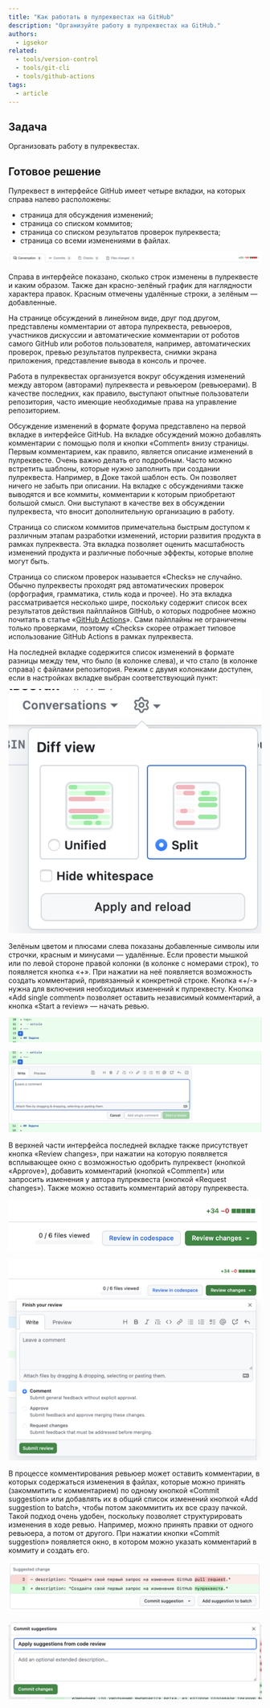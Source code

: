 ```yaml
---
title: "Как работать в пулреквестах на GitHub"
description: "Организуйте работу в пулреквестах на GitHub."
authors:
  - igsekor
related:
  - tools/version-control
  - tools/git-cli
  - tools/github-actions
tags:
  - article
---
```


## Задача

Организовать работу в пулреквестах.

## Готовое решение

Пулреквест в интерфейсе GitHub имеет четыре вкладки, на которых справа налево расположены:

- страница для обсуждения изменений;
- страница со списком коммитов;
- страница со списком результатов проверок пулреквеста;
- страница со всеми изменениями в файлах.

![Вкладки на странице пулреквеста. Описание перед скриншотом](images/pull-request-tabs.png)

Справа в интерфейсе показано, сколько строк изменены в пулреквесте и каким образом. Также дан красно-зелёный график для наглядности характера правок. Красным отмечены удалённые строки, а зелёным — добавленные.

На странице обсуждений в линейном виде, друг под другом, представлены комментарии от автора пулреквеста, ревьюеров, участников дискуссии и автоматические комментарии от роботов самого GitHub или роботов пользователя, например, автоматических проверок, превью результатов пулреквеста, снимки экрана приложения, представление вывода в консоль и прочее.

Работа в пулреквестах организуется вокруг обсуждения изменений между автором (авторами) пулреквеста и ревьюером (ревьюерами). В качестве последних, как правило, выступают опытные пользователи репозитория, часто имеющие необходимые права на управление репозиторием.

Обсуждение изменений в формате форума представлено на первой вкладке в интерфейсе GitHub. На вкладке обсуждений можно добавлять комментарии с помощью поля и кнопки «Comment» внизу страницы. Первым комментарием, как правило, является описание изменений в пулреквесте. Очень важно делать его подробным. Часто можно встретить шаблоны, которые нужно заполнить при создании пулреквеста. Например, в Доке такой шаблон есть. Он позволяет ничего не забыть при описании. На вкладке с обсуждениями также выводятся и все коммиты, комментарии к которым приобретают большой смысл. Они выступают в качестве вех в обсуждении пулреквеста, что вносит дополнительную организацию в работу.

Страница со списком коммитов примечательна быстрым доступом к различным этапам разработки изменений, истории развития продукта в рамках пулреквеста. Эта вкладка позволяет оценить масштабность изменений продукта и различные побочные эффекты, которые вполне могут быть.

Страница со списком проверок называется «Checks» не случайно. Обычно пулреквесты проходят ряд автоматических проверок (орфография, грамматика, стиль кода и прочее). Но эта вкладка рассматривается несколько шире, поскольку содержит список всех результатов действия пайплайнов GitHub, о которых подробнее можно почитать в статье «[GitHub Actions](/tools/github-actions/ "Собираем пример CI/CD пайплайна в Github")». Сами пайплайны не ограничены только проверками, поэтому «Checks» скорее отражает типовое использование GitHub Actions в рамках пулреквеста.

На последней вкладке содержится список изменений в формате разницы между тем, что было (в колонке слева), и что стало (в колонке справа) с файлами репозитория. Режим с двумя колонками доступен, если в настройках вкладке выбран соответствующий пункт:

![Выбор представления последней вкладки на странице пулреквеста. Описание перед скриншотом](images/choose-split-view.png)

Зелёным цветом и плюсами слева показаны добавленные символы или строчки, красным и минусами — удалённые. Если провести мышкой или по левой стороне правой колонки (в колонке с номерами строк), то появляется кнопка «+». При нажатии на неё появляется возможность создать комментарий, привязанный к конкретной строке. Кнопка «+/-» нужна для включения необходимых изменений к пулреквесту. Кнопка «Add single comment» позволяет оставить независимый комментарий, а кнопка «Start a review» — начать ревью.

![Добавление комментария на GitHub. Описание перед скриншотом](images/add-a-comment.png)

![Окончание редактирования комментария на GitHub. Описание перед скриншотом](images/write-a-comment.png)

В верхней части интерфейса последней вкладке также присутствует кнопка «Review changes», при нажатии на которую появляется всплывающее окно с возможностью одобрить пулреквест (кнопкой «Approve»), добавить комментарий (кнопкой «Comment») или запросить изменения у автора пулреквеста (кнопкой «Request changes»). Также можно оставить комментарий автору пулреквеста.

![Добавление финального комментария по ревью пулреквеста на GitHub. Описание перед скриншотом](images/add-review-of-changes.png)

![Сохранение ревью пулреквеста на GitHub. Описание перед скриншотом](images/finish-review-of-changes.png)

В процессе комментирования ревьюер может оставить комментарии, в которых содержаться изменения в файлах, которые можно принять (закоммитить с комментарием) по одному кнопкой «Commit suggestion» или добавлять их в общий список изменений кнопкой «Add suggestion to batch», чтобы потом закоммитить их все сразу пачкой. Такой подход очень удобен, поскольку позволяет структурировать изменения в ходе ревью. Например, можно принять правки от одного ревьюера, а потом от другого. При нажатии кнопки «Commit suggestion» появляется окно, в котором можно указать комментарий в коммиту и создать его.

![Добавление правок ревьюера пулреквеста в список изменений. Описание перед скриншотом](images/add-suggestions.png)

![Сохранение правок ревьюера в коммите. Описание перед скриншотом](images/commit-changes.png)
